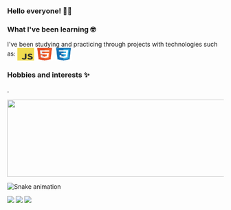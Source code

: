 ### Hello everyone! 👋🏽
  
 
### What I've been learning 🤓
 
I've been studying and practicing through projects with technologies such as: <img align="center" alt="Tha-CSS" height="30" width="40" src="https://raw.githubusercontent.com/devicons/devicon/master/icons/javascript/javascript-original.svg"> <img align="center" alt="Tha-CSS" height="30" width="40" src="https://raw.githubusercontent.com/devicons/devicon/master/icons/html5/html5-original.svg"> <img align="center" alt="Tha-CSS" height="30" width="40" src="https://raw.githubusercontent.com/devicons/devicon/master/icons/css3/css3-original.svg">

 

### Hobbies and interests ✨

.

<p align="center">
   <a href="https://github.com/silviodiasjr?tab=repositories">
    <img
      align="center"
      width="800px"
      height="180px"
      src="https://github-readme-stats.vercel.app/api/top-langs/?username=silviodiasjr&langs_count=8&layout=compact&theme=dracula"
    />
  </a>
 </p> 
  
![Snake animation](https://github.com/nayyadev/nayyadev/blob/output/github-contribution-grid-snake.svg)

<a href="https://github.com/RanilsonJunior" target="_blank"><img src="https://img.shields.io/badge/-LinkedIn-%230077B5?style=for-the-badge&logo=linkedin&logoColor=white" target="_blank"></a> </a> <a href="" target="_blank"><img src="https://img.shields.io/badge/-Instagram-ff69b4?style=for-the-badge&logo=Instagram&logoColor=white" target="_blank"></a>  <a href="" target="_blank"><img src="https://img.shields.io/badge/-Gmail-lightgray?style=for-the-badge&logo=Gmail&logoColor=white" target="_blank"></a> 
